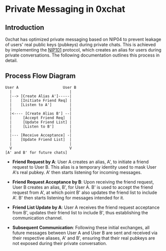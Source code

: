 # Private Messaging in 0xchat

## Introduction

0xchat has optimized private messaging based on NIP04 to prevent leakage of users' real public keys (pubkeys) during private chats. This is achieved by implementing the [NIP101](https://github.com/water783/nips/blob/nip101/101.md) protocol, which creates an alias for users during private conversations. The following documentation outlines this process in detail.

## Process Flow Diagram

```
User A                    User B
  |                          |
  |--> [Create Alias A']-----|
  |    [Initiate Friend Req] |
  |    [Listen to A']        |
  |                          |
  |<---- [Create Alias B'] --|
  |     [Accept Friend Req]  |
  |     [Update Friend List] |
  |     [Listen to B']       |
  |                          |
  |--- [Receive Acceptance] -|
  |    [Update Friend List]  |
  |                          |
  V                          V
[A' and B' for future chats]
```


- **Friend Request by A**: User A creates an alias, A', to initiate a friend request to User B. This alias is a temporary identity used to mask User A's real pubkey. A' then starts listening for incoming messages.

- **Friend Request Acceptance by B**: Upon receiving the friend request, User B creates an alias, B', for User A. B' is used to accept the friend request from A', at which point B' also updates the friend list to include A'. B' then starts listening for messages intended for it.

- **Friend List Update by A**: User A receives the friend request acceptance from B', updates their friend list to include B', thus establishing the communication channel.

- **Subsequent Communication**: Following these initial exchanges, all future messages between User A and User B are sent and received via their respective aliases, A' and B', ensuring that their real pubkeys are not exposed during their private conversation.





